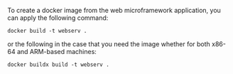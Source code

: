 To create a docker image from the web microframework application, you can apply the following command:

``docker build -t webserv .``


or the following in the case that you need the image whether for both x86-64 and ARM-based machines:

``docker buildx build -t webserv .``
